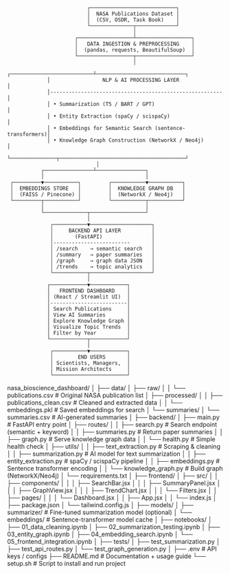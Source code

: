 
                              ┌────────────────────────────┐
                              │  NASA Publications Dataset │
                              │  (CSV, OSDR, Task Book)    │
                              └──────────────┬─────────────┘
                                             │
                          ┌──────────────────┴──────────────────┐
                          │   DATA INGESTION & PREPROCESSING    │
                          │  (pandas, requests, BeautifulSoup)  │
                          └──────────────────┬──────────────────┘
                                             │
                 ┌───────────────────────────┴─────────────────────────────┐
                 │                 NLP & AI PROCESSING LAYER               │
                 │-------------------------------------------------------- │
                 │ • Summarization (T5 / BART / GPT)                       │
                 │ • Entity Extraction (spaCy / scispaCy)                  │
                 │ • Embeddings for Semantic Search (sentence-transformers)│
                 │ • Knowledge Graph Construction (NetworkX / Neo4j)       │
                 └───────────────┬─────────────────────────────────────────┘
                                 │
               ┌────────────────┴────────────────┐
               │                                 │
     ┌─────────▼───────────┐         ┌───────────▼───────────┐
     │  EMBEDDINGS STORE   │         │  KNOWLEDGE GRAPH DB   │
     │  (FAISS / Pinecone) │         │  (NetworkX / Neo4j)   │
     └─────────┬───────────┘         └───────────┬───────────┘
               │                                 │
               └──────────────┬──────────────────┘
                              │
                  ┌───────────▼────────────────────┐
                  │     BACKEND API LAYER          │
                  │       (FastAPI)                │
                  │-------------------------       │
                  │ /search    → semantic search   │
                  │ /summary   → paper summaries   │
                  │ /graph     → graph data JSON   │
                  │ /trends    → topic analytics   │
                  └───────────┬────────────────────┘
                              │
                 ┌────────────▼────────────┐
                 │   FRONTEND DASHBOARD    │
                 │ (React / Streamlit UI)  │
                 │-------------------------│
                 │ Search Publications     │
                 │ View AI Summaries       │
                 │ Explore Knowledge Graph │
                 │ Visualize Topic Trends  │
                 │ Filter by Year          │
                 └────────────┬────────────┘
                              │
                  ┌───────────▼────────────┐
                  │        END USERS       │
                  │ Scientists, Managers,  │
                  │ Mission Architects     │
                  └────────────────────────┘

nasa_bioscience_dashboard/
│
├── data/
│   ├── raw/
│   │   └── publications.csv            # Original NASA publication list
│   ├── processed/
│   │   ├── publications_clean.csv      # Cleaned and extracted data
│   │   └── embeddings.pkl              # Saved embeddings for search
│   └── summaries/
│       └── summaries.csv               # AI-generated summaries
│
├── backend/
│   ├── main.py                         # FastAPI entry point
│   ├── routes/
│   │   ├── search.py                   # Search endpoint (semantic + keyword)
│   │   ├── summaries.py                # Return paper summaries
│   │   ├── graph.py                    # Serve knowledge graph data
│   │   └── health.py                   # Simple health check
│   ├── utils/
│   │   ├── text_extraction.py          # Scraping & cleaning
│   │   ├── summarization.py            # AI model for text summarization
│   │   ├── entity_extraction.py        # spaCy / scispaCy pipeline
│   │   ├── embeddings.py               # Sentence transformer encoding
│   │   └── knowledge_graph.py          # Build graph (NetworkX/Neo4j)
│   └── requirements.txt
│
├── frontend/
│   ├── src/
│   │   ├── components/
│   │   │   ├── SearchBar.jsx
│   │   │   ├── SummaryPanel.jsx
│   │   │   ├── GraphView.jsx
│   │   │   ├── TrendChart.jsx
│   │   │   └── Filters.jsx
│   │   ├── pages/
│   │   │   └── Dashboard.jsx
│   │   ├── App.jsx
│   │   └── index.js
│   ├── package.json
│   └── tailwind.config.js
│
├── models/
│   ├── summarizer/                     # Fine-tuned summarization model (optional)
│   └── embeddings/                     # Sentence-transformer model cache
│
├── notebooks/
│   ├── 01_data_cleaning.ipynb
│   ├── 02_summarization_testing.ipynb
│   ├── 03_entity_graph.ipynb
│   ├── 04_embedding_search.ipynb
│   └── 05_frontend_integration.ipynb
│
├── tests/
│   ├── test_summarization.py
│   ├── test_api_routes.py
│   └── test_graph_generation.py
│
├── .env                                # API keys / configs
├── README.md                           # Documentation + usage guide
└── setup.sh                            # Script to install and run project
